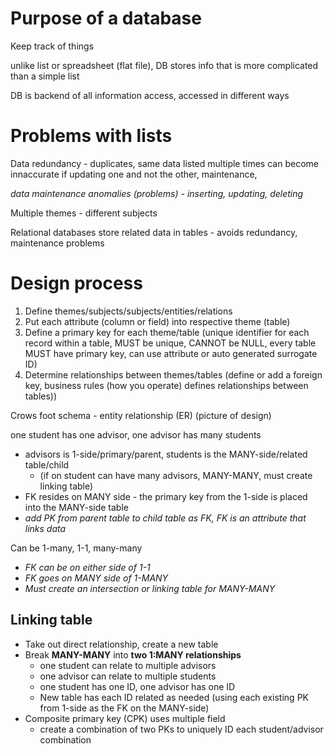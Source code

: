 # Purpose of a database
Keep track of things

unlike list or spreadsheet (flat file), DB stores info that is more complicated than a simple list

DB is backend of all information access, accessed in different ways

# Problems with lists
Data redundancy - duplicates, same data listed multiple times can become innaccurate if updating one and not the other, maintenance,

*data maintenance anomalies (problems) - inserting, updating, deleting*

Multiple themes - different subjects

Relational databases store related data in tables - avoids redundancy, maintenance problems

# Design process
1. Define themes/subjects/subjects/entities/relations
1. Put each attribute (column or field) into respective theme (table)
1. Define a primary key for each theme/table (unique identifier for each record within a table, MUST be unique, CANNOT be NULL, every table MUST have primary key, can use attribute or auto generated surrogate ID)
1. Determine relationships between themes/tables (define or add a foreign key, business rules (how you operate) defines relationships between tables))

Crows foot schema - entity relationship (ER) (picture of design)

one student has one advisor, one advisor has many students 
* advisors is 1-side/primary/parent, students is the MANY-side/related table/child
  * (if on student can have many advisors, MANY-MANY, must create linking table)
* FK resides on MANY side - the primary key from the 1-side is placed into the MANY-side table
* *add PK from parent table to child table as FK, FK is an attribute that links data*

Can be 1-many, 1-1, many-many
* *FK can be on either side of 1-1*
* *FK goes on MANY side of 1-MANY*
* *Must create an intersection or linking table for MANY-MANY*

## Linking table
* Take out direct relationship, create a new table
* Break **MANY-MANY** into **two 1:MANY relationships**
  * one student can relate to multiple advisors
  * one advisor can relate to multiple students
  * one student has one ID, one advisor has one ID
  * New table has each ID related as needed (using each existing PK from 1-side as the FK on the MANY-side)
* Composite primary key (CPK) uses multiple field
  * create a combination of two PKs to uniquely ID each student/advisor combination
